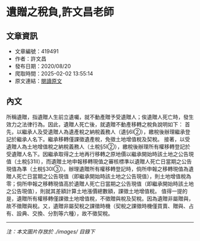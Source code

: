 # 遺贈之稅負,許文昌老師

## 文章資訊
- 文章編號：419491
- 作者：許文昌
- 發布日期：2020/08/20
- 爬取時間：2025-02-02 13:55:14
- 原文連結：[閱讀原文](https://real-estate.get.com.tw/Columns/detail.aspx?no=419491)

## 內文
所稱遺贈，指遺贈人生前立遺囑，就不動產贈予受遺贈人；俟遺贈人死亡時，發生效力之法律行為。因此，遺贈人死亡後，就遺贈不動產移轉之稅負說明如下：
首先，以繼承人及受遺贈人為遺產稅之納稅義務人（遺§6Ⅰ②），繳稅後辦理繼承登記於繼承人名下。繼承移轉僅課徵遺產稅，免徵土地增值稅及契稅。
接著，以受遺贈人為土地增值稅之納稅義務人（土稅§5Ⅰ②），繳稅後辦理所有權移轉登記於受遺贈人名下。因繼承取得之土地再行移轉之原地價以繼承開始時該土地之公告現值（土稅§31Ⅱ），而遺贈土地申報移轉現值之審核標準以遺贈人死亡日當期之公告現值為準（土稅§30Ⅰ③）。辦理遺贈所有權移轉登記時，倘所申報之移轉現值為遺贈人死亡日當期之公告現值（即繼承開始時該土地之公告現值），則土地增值稅為零；倘所申報之移轉現值高於遺贈人死亡日當期之公告現值（即繼承開始時該土地之公告現值），則就其差額計算土地漲價總數額，課徵土地增值稅。
值得一提的是，遺贈所有權移轉僅課徵土地增值稅，不徵贈與稅及契稅。因為遺贈非屬贈與，故不徵贈與稅。又，遺贈非屬契稅之課徵時機（契稅之課徵時機僅買賣、贈與、占有、設典、交換、分割等六種），故不徵契稅。

---
*注：本文圖片存放於 ./images/ 目錄下*
